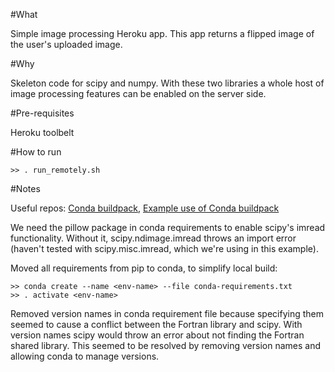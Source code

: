 #What

Simple image processing Heroku app. This app returns a flipped image of the
user's uploaded image.

#Why

Skeleton code for scipy and numpy. With these two libraries a whole host of
image processing features can be enabled on the server side.

#Pre-requisites

Heroku toolbelt

#How to run

    >> . run_remotely.sh

#Notes

Useful repos: [Conda
buildpack](https://github.com/kennethreitz/conda-buildpack),
[Example use of Conda
buildpack](https://github.com/arose13/HerokuCondaScipyFlaskApp)

We need the pillow package in conda requirements to enable scipy's imread
functionality. Without it, scipy.ndimage.imread throws an import error (haven't
tested with scipy.misc.imread, which we're using in this example).

Moved all requirements from pip to conda, to simplify local build:

    >> conda create --name <env-name> --file conda-requirements.txt
    >> . activate <env-name>

Removed version names in conda requirement file because specifying them seemed
to cause a conflict between the Fortran library and scipy. With version names
scipy would throw an error about not finding the Fortran shared library. This
seemed to be resolved by removing version names and allowing conda to manage
versions.
